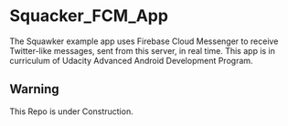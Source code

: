 # Squacker_FCM_App
The Squawker example app uses Firebase Cloud Messenger to receive Twitter-like messages, sent from this server, in real time. This app is in curriculum of Udacity Advanced Android Development Program.

## Warning
  This Repo is under Construction.
